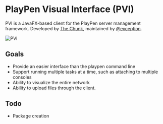 # PlayPen Visual Interface (PVI)

PVI is a JavaFX-based client for the PlayPen server management framework. Developed by [The Chunk](https://github.com/PlayPen/), maintained by [@exception](https://github.com/exception/).

![PVI](https://i.imgur.com/Hl9G3ve.png)

## Goals

  * Provide an easier interface than the playpen command line
  * Support running multiple tasks at a time, such as attaching to multiple consoles
  * Ability to visualize the entire network
  * Ability to upload files through the client.

## Todo

 * Package creation